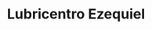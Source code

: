 ---
title: "Lubricentro Ezequiel"
url: /las-lajas/lubricentro-ezequiel/
shop: piezas de automóviles
---